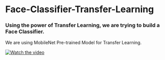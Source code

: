 # Face-Classifier-Transfer-Learning
### Using the power of Transfer Learning, we are trying to build a Face Classifier.

<p>
  We are using MobileNet Pre-trained Model for Transfer Learning.
</p>

[![Watch the video](https://lh3.googleusercontent.com/vA4tG0v4aasE7oIvRIvTkOYTwom07DfqHdUPr6k7jmrDwy_qA_SonqZkw6KX0OXKAdk)](https://youtu.be/HZLq4cPthB4)
